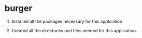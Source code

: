 # burger

1. Installed all the packages necessary for this applciation.

2. Created all the directories and files needed for this application.